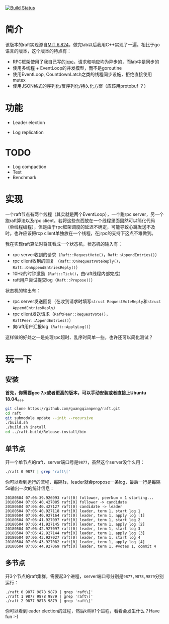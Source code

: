 [![Build Status](https://travis-ci.org/guangqianpeng/raft.svg?branch=master)](https://travis-ci.org/guangqianpeng/raft)

# 简介

该版本的raft实现源自[MIT 6.824](http://nil.csail.mit.edu/6.824/2017/)，做完lab以后我用C++实现了一遍。相比于go语言的版本，这个版本的特点有：

- RPC框架使用了我自己写的[jrpc](https://github.com/guangqianpeng/jrpc)，请求和响应均为异步的，而lab中是同步的
- 使用多线程 + EventLoop的并发模型，而不是goroutine
- 使用EventLoop, CountdownLatch之类的线程同步设施，拒绝直接使用mutex
- 使用JSON格式的序列化/反序列化/持久化方案（应该用protobuf ？）

# 功能

- Leader election

- Log replication

# TODO 

- Log compaction
- Test
- Benchmark

# 实现

一个raft节点有两个线程（其实就是两个EventLoop），一个跑rpc server，另一个跑raft算法以及rpc client。若将这些东西放在一个线程里面固然可以简化代码（单线程编程），但是由于rpc框架调度的延迟不确定，可能导致心跳发送不及时。也许应该把rcp client单独放在一个线程，在jrpc的支持下这点不难做到。

我在实现raft算法时将其看成一个状态机，状态机的输入有：

- rpc server收到的请求（`Raft::RequestVote()`，`Raft::AppendEntries()`）
- rpc client收到的回复 （`Raft::OnRequestVoteReply()`， `Raft::OnAppendEntriesReply()`）
- 10Hz的时钟激励（`Raft::Tick()`，由raft线程内部完成）
- raft用户尝试提交log（`Raft::Propose()`）

状态机的输出有：

- rpc server发送回复（在收到请求时填写`struct RequestVoteReply`和`struct AppendEntriesReply`）
- rpc client发送请求（`RaftPeer::RequestVote()`，`RaftPeer::AppendEntries()`）
- 向raft用户汇报log（`Raft::ApplyLog()`）

这样做的好处之一是处理rpc超时、乱序时简单一些。也许还可以简化测试？

# 玩一下

## 安装

**首先，你需要gcc 7.x或者更高的版本，可以手动安装或者直接上Ubuntu 18.04。。。**

```sh
git clone https://github.com/guangqianpeng/raft.git
cd raft
git submodule update --init --recursive
./build.sh
./build.sh install
cd ../raft-build/Release-install/bin
```

## 单节点

开一个单节点的raft，server端口号是`9877`，虽然这个server没什么用：

```sh
./raft 0 9877 | grep 'raft\['
```

你可以看到运行的流程，每隔1s，leader就会propose一条log，最后一行是每隔5s输出一次的统计信息：

```
20180504 07:06:39.926993 raft[0] follower, peerNum = 1 starting... 
20180504 07:06:40.427085 raft[0] follower -> candidate
20180504 07:06:40.427127 raft[0] candidate -> leader
20180504 07:06:40.927118 raft[0] leader, term 1, start log 1
20180504 07:06:40.927164 raft[0] leader, term 1, apply log [1]
20180504 07:06:41.927097 raft[0] leader, term 1, start log 2
20180504 07:06:41.927145 raft[0] leader, term 1, apply log [2]
20180504 07:06:42.927097 raft[0] leader, term 1, start log 3
20180504 07:06:42.927144 raft[0] leader, term 1, apply log [3]
20180504 07:06:43.927027 raft[0] leader, term 1, start log 4
20180504 07:06:43.927082 raft[0] leader, term 1, apply log [4]
20180504 07:06:44.927069 raft[0] leader, term 1, #votes 1, commit 4
```

## 多节点

开3个节点的raft集群，需要起3个进程，server端口号分别是`9877,9878,9879`分别运行：

```shell
./raft 0 9877 9878 9879 | grep 'raft\['
./raft 1 9877 9878 9879 | grep 'raft\['
./raft 2 9877 9878 9879 | grep 'raft\['
```

你可以看到leader election的过程，然后kill掉1个进程，看看会发生什么？Have fun :-)